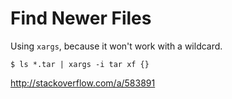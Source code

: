# Find Newer Files

Using `xargs`, because it won't work with a wildcard.

```
$ ls *.tar | xargs -i tar xf {}
```

http://stackoverflow.com/a/583891
